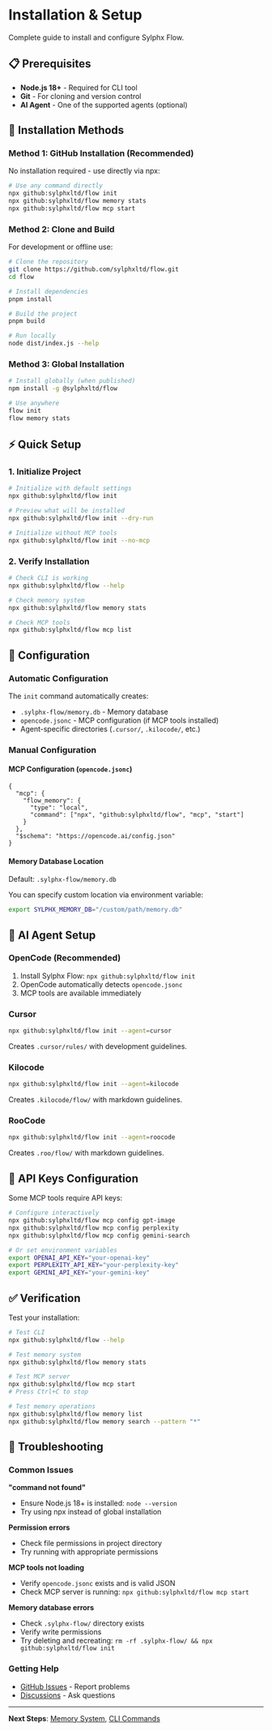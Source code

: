 # Installation & Setup

Complete guide to install and configure Sylphx Flow.

## 📋 Prerequisites

- **Node.js 18+** - Required for CLI tool
- **Git** - For cloning and version control
- **AI Agent** - One of the supported agents (optional)

## 🚀 Installation Methods

### Method 1: GitHub Installation (Recommended)

No installation required - use directly via npx:

```bash
# Use any command directly
npx github:sylphxltd/flow init
npx github:sylphxltd/flow memory stats
npx github:sylphxltd/flow mcp start
```

### Method 2: Clone and Build

For development or offline use:

```bash
# Clone the repository
git clone https://github.com/sylphxltd/flow.git
cd flow

# Install dependencies
pnpm install

# Build the project
pnpm build

# Run locally
node dist/index.js --help
```

### Method 3: Global Installation

```bash
# Install globally (when published)
npm install -g @sylphxltd/flow

# Use anywhere
flow init
flow memory stats
```

## ⚡ Quick Setup

### 1. Initialize Project

```bash
# Initialize with default settings
npx github:sylphxltd/flow init

# Preview what will be installed
npx github:sylphxltd/flow init --dry-run

# Initialize without MCP tools
npx github:sylphxltd/flow init --no-mcp
```

### 2. Verify Installation

```bash
# Check CLI is working
npx github:sylphxltd/flow --help

# Check memory system
npx github:sylphxltd/flow memory stats

# Check MCP tools
npx github:sylphxltd/flow mcp list
```

## 🔧 Configuration

### Automatic Configuration

The `init` command automatically creates:

- `.sylphx-flow/memory.db` - Memory database
- `opencode.jsonc` - MCP configuration (if MCP tools installed)
- Agent-specific directories (`.cursor/`, `.kilocode/`, etc.)

### Manual Configuration

#### MCP Configuration (`opencode.jsonc`)

```jsonc
{
  "mcp": {
    "flow_memory": {
      "type": "local",
      "command": ["npx", "github:sylphxltd/flow", "mcp", "start"]
    }
  },
  "$schema": "https://opencode.ai/config.json"
}
```

#### Memory Database Location

Default: `.sylphx-flow/memory.db`

You can specify custom location via environment variable:

```bash
export SYLPHX_MEMORY_DB="/custom/path/memory.db"
```

## 🤖 AI Agent Setup

### OpenCode (Recommended)

1. Install Sylphx Flow: `npx github:sylphxltd/flow init`
2. OpenCode automatically detects `opencode.jsonc`
3. MCP tools are available immediately

### Cursor

```bash
npx github:sylphxltd/flow init --agent=cursor
```

Creates `.cursor/rules/` with development guidelines.

### Kilocode

```bash
npx github:sylphxltd/flow init --agent=kilocode
```

Creates `.kilocode/flow/` with markdown guidelines.

### RooCode

```bash
npx github:sylphxltd/flow init --agent=roocode
```

Creates `.roo/flow/` with markdown guidelines.

## 🔑 API Keys Configuration

Some MCP tools require API keys:

```bash
# Configure interactively
npx github:sylphxltd/flow mcp config gpt-image
npx github:sylphxltd/flow mcp config perplexity
npx github:sylphxltd/flow mcp config gemini-search

# Or set environment variables
export OPENAI_API_KEY="your-openai-key"
export PERPLEXITY_API_KEY="your-perplexity-key"
export GEMINI_API_KEY="your-gemini-key"
```

## ✅ Verification

Test your installation:

```bash
# Test CLI
npx github:sylphxltd/flow --help

# Test memory system
npx github:sylphxltd/flow memory stats

# Test MCP server
npx github:sylphxltd/flow mcp start
# Press Ctrl+C to stop

# Test memory operations
npx github:sylphxltd/flow memory list
npx github:sylphxltd/flow memory search --pattern "*"
```

## 🐛 Troubleshooting

### Common Issues

**"command not found"**
- Ensure Node.js 18+ is installed: `node --version`
- Try using npx instead of global installation

**Permission errors**
- Check file permissions in project directory
- Try running with appropriate permissions

**MCP tools not loading**
- Verify `opencode.jsonc` exists and is valid JSON
- Check MCP server is running: `npx github:sylphxltd/flow mcp start`

**Memory database errors**
- Check `.sylphx-flow/` directory exists
- Verify write permissions
- Try deleting and recreating: `rm -rf .sylphx-flow/ && npx github:sylphxltd/flow init`

### Getting Help

- [GitHub Issues](https://github.com/sylphxltd/flow/issues) - Report problems
- [Discussions](https://github.com/sylphxltd/flow/discussions) - Ask questions

---

**Next Steps**: [Memory System](Memory-System), [CLI Commands](CLI-Commands)